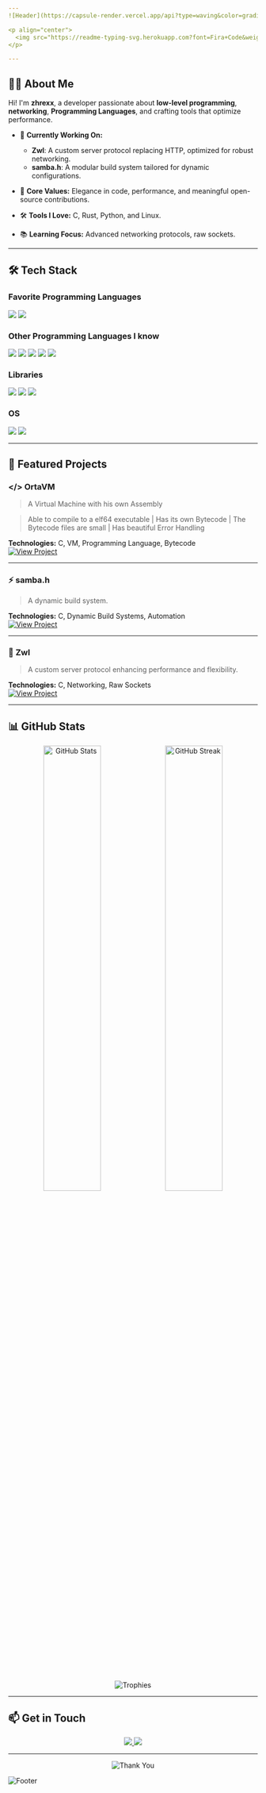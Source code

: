 ```yaml
---
![Header](https://capsule-render.vercel.app/api?type=waving&color=gradient&height=250&section=header&text=Welcome!&fontSize=60&fontColor=ffffff&animation=fadeIn&desc=Creative+Coder+%7C+Open-Source+Enthusiast&descAlignY=65&descAlign=50)

<p align="center">
  <img src="https://readme-typing-svg.herokuapp.com?font=Fira+Code&weight=600&size=24&duration=4000&pause=800&color=F75C7E&center=true&vCenter=true&width=500&height=50&lines=Passionate+about+Innovation;Building+Custom+Solutions;Welcome+to+my+GitHub!" alt="Typing SVG">
</p>

---
```


## 👨‍💻 About Me
Hi! I'm **zhrexx**, a developer passionate about **low-level programming**, **networking**, **Programming Languages**, and crafting tools that optimize performance.

- 🔧 **Currently Working On:**
    - **Zwl**: A custom server protocol replacing HTTP, optimized for robust networking.
    - **samba.h**: A modular build system tailored for dynamic configurations.

- 🌟 **Core Values:** Elegance in code, performance, and meaningful open-source contributions.
- 🛠️ **Tools I Love:** C, Rust, Python, and Linux.
- 📚 **Learning Focus:** Advanced networking protocols, raw sockets.

---

## 🛠️ Tech Stack
### Favorite Programming Languages
<img src="https://img.shields.io/badge/-C-00599C?style=for-the-badge&logo=c&logoColor=white" />
<img src="https://img.shields.io/badge/-Lua-314572?style=for-the-badge&logo=lua&logoColor=white" />

### Other Programming Languages I know
<img src="https://img.shields.io/badge/-Rust-000000?style=for-the-badge&logo=rust&logoColor=white" />
<img src="https://img.shields.io/badge/-Python-3776AB?style=for-the-badge&logo=python&logoColor=white" />
<img src="https://img.shields.io/badge/-Web-02599C?style=for-the-badge&logo=javascript&logoColor=white" />
<img src="https://img.shields.io/badge/-R-276DC3?style=for-the-badge&logo=r&logoColor=white" />
<img src="https://img.shields.io/badge/-Bash-4EAA25?style=for-the-badge&logo=gnu-bash&logoColor=white" />

### Libraries
<img src="https://img.shields.io/badge/-libc-00599C?style=for-the-badge&logo=c&logoColor=white" />
<img src="https://img.shields.io/badge/-GTK4-0A6E4F?style=for-the-badge&logo=gnome&logoColor=white" />
<img src="https://img.shields.io/badge/-libcurl-52A1A1?style=for-the-badge&logo=curl&logoColor=white" />

### OS
<img src="https://img.shields.io/badge/-Fedora_41-294172?style=for-the-badge&logo=fedora&logoColor=white" />
<img src="https://img.shields.io/badge/-Linux_6.12.10--200.x86__64-FCC624?style=for-the-badge&logo=linux&logoColor=black" />

---

## 🚀 Featured Projects

### </> **OrtaVM**
> A Virtual Machine with his own Assembly

> Able to compile to a elf64 executable
> | Has its own Bytecode | The Bytecode files are small | Has beautiful Error Handling

**Technologies:** C, VM, Programming Language, Bytecode  
[![View Project](https://img.shields.io/badge/View-Repository-blue?style=for-the-badge)](https://github.com/zhrexx/OrtaVM)

---

### ⚡ **samba.h**
> A dynamic build system.

**Technologies:** C, Dynamic Build Systems, Automation  
[![View Project](https://img.shields.io/badge/View-Repository-blue?style=for-the-badge)](https://github.com/zhrxxgroup/samba.h)

---

### 🔗 **Zwl**
> A custom server protocol enhancing performance and flexibility.

**Technologies:** C, Networking, Raw Sockets  
[![View Project](https://img.shields.io/badge/View-Repository-blue?style=for-the-badge)](https://github.com/zhrxxgroup/Zwl)

---

## 📊 GitHub Stats
<p align="center">
  <img src="https://github-readme-stats.vercel.app/api?username=zhrexx&show_icons=true&theme=radical" alt="GitHub Stats" width="48%">
  <img src="https://github-readme-streak-stats.herokuapp.com/?user=zhrexx&theme=radical" alt="GitHub Streak" width="48%">
</p>

<p align="center">
  <img src="https://github-profile-trophy.vercel.app/?username=zhrexx&theme=radical&column=7&margin-w=15&margin-h=15" alt="Trophies">
</p>

---

## 📫 Get in Touch
<p align="center">
  <a href="mailto:info@zhrxxgroup.com">
    <img src="https://img.shields.io/badge/-Email-D14836?style=for-the-badge&logo=email&logoColor=white">
  </a>

  <a href="https://zhrxxgroup.com">
    <img src="https://img.shields.io/badge/-Website-58A6FF?style=for-the-badge&logo=website&logoColor=white">
  </a>
</p>

---

<p align="center">
  <img src="https://readme-typing-svg.herokuapp.com?font=Fira+Code&weight=600&size=20&duration=3000&pause=500&color=58A6FF&center=true&width=600&lines=Thank+you+for+visiting!;Let's+collaborate+and+build+amazing+projects!" alt="Thank You">
</p>

![Footer](https://capsule-render.vercel.app/api?type=waving&color=gradient&height=150&section=footer)

